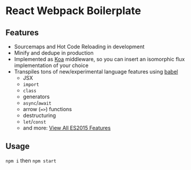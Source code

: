 React Webpack Boilerplate
=========================

Features
--------
- Sourcemaps and Hot Code Reloading in development
- Minify and dedupe in production
- Implemented as [Koa](http:/koajs.com) middleware, so you can insert an isomorphic flux implementation of your choice
- Transpiles tons of new/experimental language features using [babel](https://babeljs.io/)
	- JSX
	- `import`
	- `class`
	- generators
	- `async`/`await`
	- arrow (`=>`) functions
	- destructuring
	- `let`/`const`
	- and more: [View All ES2015 Features](https://babeljs.io/docs/learn-es6/)

Usage
-----
`npm i` then `npm start`

